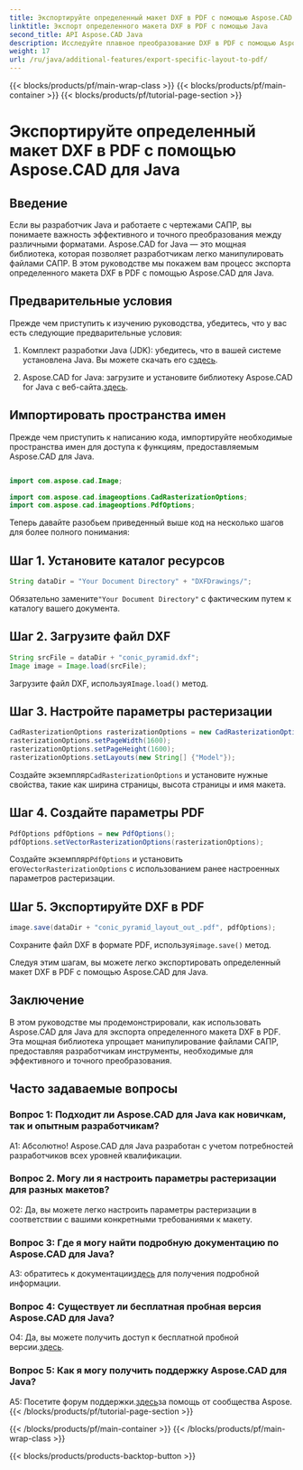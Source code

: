 ```yaml
---
title: Экспортируйте определенный макет DXF в PDF с помощью Aspose.CAD для Java
linktitle: Экспорт определенного макета DXF в PDF с помощью Java
second_title: API Aspose.CAD Java
description: Исследуйте плавное преобразование DXF в PDF с помощью Aspose.CAD для Java. Легко и точно экспортируйте определенные макеты.
weight: 17
url: /ru/java/additional-features/export-specific-layout-to-pdf/
---
```


{{< blocks/products/pf/main-wrap-class >}}
{{< blocks/products/pf/main-container >}}
{{< blocks/products/pf/tutorial-page-section >}}

# Экспортируйте определенный макет DXF в PDF с помощью Aspose.CAD для Java

## Введение

Если вы разработчик Java и работаете с чертежами САПР, вы понимаете важность эффективного и точного преобразования между различными форматами. Aspose.CAD for Java — это мощная библиотека, которая позволяет разработчикам легко манипулировать файлами САПР. В этом руководстве мы покажем вам процесс экспорта определенного макета DXF в PDF с помощью Aspose.CAD для Java.

## Предварительные условия

Прежде чем приступить к изучению руководства, убедитесь, что у вас есть следующие предварительные условия:

1. Комплект разработки Java (JDK): убедитесь, что в вашей системе установлена Java. Вы можете скачать его с[здесь](https://www.oracle.com/java/technologies/javase-downloads.html).

2.  Aspose.CAD for Java: загрузите и установите библиотеку Aspose.CAD for Java с веб-сайта.[здесь](https://releases.aspose.com/cad/java/).

## Импортировать пространства имен

Прежде чем приступить к написанию кода, импортируйте необходимые пространства имен для доступа к функциям, предоставляемым Aspose.CAD для Java.

```java

import com.aspose.cad.Image;

import com.aspose.cad.imageoptions.CadRasterizationOptions;
import com.aspose.cad.imageoptions.PdfOptions;
```

Теперь давайте разобьем приведенный выше код на несколько шагов для более полного понимания:

## Шаг 1. Установите каталог ресурсов

```java
String dataDir = "Your Document Directory" + "DXFDrawings/";
```

 Обязательно замените`"Your Document Directory"` с фактическим путем к каталогу вашего документа.

## Шаг 2. Загрузите файл DXF

```java
String srcFile = dataDir + "conic_pyramid.dxf";
Image image = Image.load(srcFile); 
```

 Загрузите файл DXF, используя`Image.load()` метод.

## Шаг 3. Настройте параметры растеризации

```java
CadRasterizationOptions rasterizationOptions = new CadRasterizationOptions();
rasterizationOptions.setPageWidth(1600);
rasterizationOptions.setPageHeight(1600);   
rasterizationOptions.setLayouts(new String[] {"Model"});
```

 Создайте экземпляр`CadRasterizationOptions` и установите нужные свойства, такие как ширина страницы, высота страницы и имя макета.

## Шаг 4. Создайте параметры PDF

```java
PdfOptions pdfOptions = new PdfOptions();
pdfOptions.setVectorRasterizationOptions(rasterizationOptions);
```

 Создайте экземпляр`PdfOptions` и установить его`VectorRasterizationOptions` с использованием ранее настроенных параметров растеризации.

## Шаг 5. Экспортируйте DXF в PDF

```java
image.save(dataDir + "conic_pyramid_layout_out_.pdf", pdfOptions);
```

 Сохраните файл DXF в формате PDF, используя`image.save()` метод.

Следуя этим шагам, вы можете легко экспортировать определенный макет DXF в PDF с помощью Aspose.CAD для Java.

## Заключение

В этом руководстве мы продемонстрировали, как использовать Aspose.CAD для Java для экспорта определенного макета DXF в PDF. Эта мощная библиотека упрощает манипулирование файлами САПР, предоставляя разработчикам инструменты, необходимые для эффективного и точного преобразования.

## Часто задаваемые вопросы

### Вопрос 1: Подходит ли Aspose.CAD для Java как новичкам, так и опытным разработчикам?

А1: Абсолютно! Aspose.CAD для Java разработан с учетом потребностей разработчиков всех уровней квалификации.

### Вопрос 2. Могу ли я настроить параметры растеризации для разных макетов?

О2: Да, вы можете легко настроить параметры растеризации в соответствии с вашими конкретными требованиями к макету.

### Вопрос 3: Где я могу найти подробную документацию по Aspose.CAD для Java?

 A3: обратитесь к документации[здесь](https://reference.aspose.com/cad/java/) для получения подробной информации.

### Вопрос 4: Существует ли бесплатная пробная версия Aspose.CAD для Java?

 О4: Да, вы можете получить доступ к бесплатной пробной версии.[здесь](https://releases.aspose.com/).

### Вопрос 5: Как я могу получить поддержку Aspose.CAD для Java?

 A5: Посетите форум поддержки.[здесь](https://forum.aspose.com/c/cad/19)за помощь от сообщества Aspose.
{{< /blocks/products/pf/tutorial-page-section >}}

{{< /blocks/products/pf/main-container >}}
{{< /blocks/products/pf/main-wrap-class >}}

{{< blocks/products/products-backtop-button >}}
